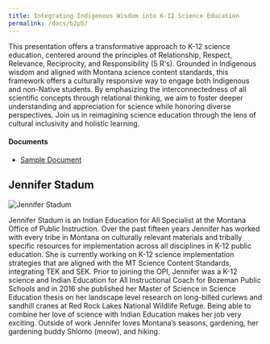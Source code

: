 ```yaml
---
title: Integrating Indigenous Wisdom into K-12 Science Education
permalink: /docs/b2p5/
---
```


This presentation offers a transformative approach to K-12 science education, centered around the principles of Relationship, Respect, Relevance, Reciprocity, and Responsibility (5 R's). Grounded in Indigenous wisdom and aligned with Montana science content standards, this framework offers a culturally responsive way to engage both Indigenous and non-Native students. By emphasizing the interconnectedness of all scientific concepts through relational thinking, we aim to foster deeper understanding and appreciation for science while honoring diverse perspectives. Join us in reimagining science education through the lens of cultural inclusivity and holistic learning.

#### Documents
 - [Sample Document](../monday/breakout2/documents/b1p1d1.pdf)

## Jennifer Stadum

![Jennifer Stadum](../monday/breakout2/images/stadum.jpg)

Jennifer Stadum is an Indian Education for All Specialist at the Montana Office of Public Instruction. Over the past fifteen years Jennifer has worked with every tribe in Montana on culturally relevant materials and tribally specific resources for implementation across all disciplines in K-12 public education. She is currently working on K-12 science implementation strategies that are aligned with the MT Science Content Standards, integrating TEK and SEK. Prior to joining the OPI, Jennifer was a K-12 science and Indian Education for All Instructional Coach for Bozeman Public Schools and in 2016 she published her Master of Science in Science Education thesis on her landscape level research on long-billed curlews and sandhill cranes at Red Rock Lakes National Wildlife Refuge. Being able to combine her love of science with Indian Education makes her job very exciting. Outside of work Jennifer loves Montana’s seasons, gardening, her gardening buddy Shlomo (meow), and hiking.